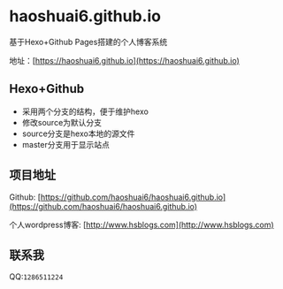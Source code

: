 # haoshuai6.github.io
基于Hexo+Github Pages搭建的个人博客系统

地址：[https://haoshuai6.github.io](https://haoshuai6.github.io)

## Hexo+Github
- 采用两个分支的结构，便于维护hexo
- 修改source为默认分支
- source分支是hexo本地的源文件
- master分支用于显示站点


## 项目地址
Github: [https://github.com/haoshuai6/haoshuai6.github.io](https://github.com/haoshuai6/haoshuai6.github.io) 

个人wordpress博客: [http://www.hsblogs.com](http://www.hsblogs.com)

## 联系我 
QQ:`1286511224`
